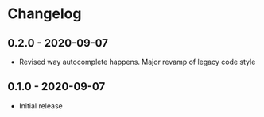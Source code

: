# Changelog
## 0.2.0 - 2020-09-07

- Revised way autocomplete happens. Major revamp of legacy code style

## 0.1.0 - 2020-09-07
- Initial release